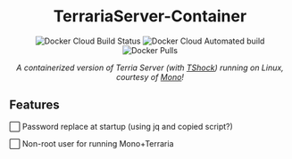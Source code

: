 <div align="center">

# TerrariaServer-Container

![Docker Cloud Build Status](https://img.shields.io/docker/cloud/build/trfc/terraria?style=flat-square) ![Docker Cloud Automated build](https://img.shields.io/docker/cloud/automated/trfc/terraria?style=flat-square) ![Docker Pulls](https://img.shields.io/docker/pulls/trfc/terraria?style=flat-square)

*A containerized version of Terria Server (with [TShock](https://tshock.co/xf/index.php)) running on Linux, courtesy of [Mono](https://www.mono-project.com/)!*

</div>

## Features

⬜ Password replace at startup (using jq and copied script?)

⬜ Non-root user for running Mono+Terraria